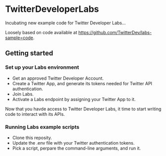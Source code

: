 # TwitterDeveloperLabs
Incubating new example code for Twitter Developer Labs... 

Loosely based on code available at https://github.com/TwitterDev/labs-sample=code.

## Getting started

### Set up your Labs environment

+ Get an approved Twitter Developer Account.
+ Create a Twitter App, and generate its tokens needed for Twitter API authentication.
+ Join Labs.
+ Activate a Labs endpoint by assigning your Twitter App to it.

Now that you havde access to Twitter Developer Labs, it time to start writing code to interact with its APIs.

### Running Labs example scripts

+ Clone this reposity.
+ Update the .env file with your Twitter authentication tokens.
+ Pick a script, perpare the command-line arguments, and run it. 




